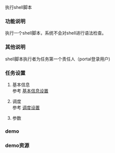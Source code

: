 执行shell脚本

### 功能说明
执行一个shell脚本，系统不会对shell进行语法检查。

### 其他说明
shell脚本执行者为任务第一个责任人（portal登录用户)

### 任务设置
1. 基本信息  
参考 [基本信息设置](/workflow/workflow/runnerBasicInfo.md)  
2. 调度  
参考 [调度设置](/workflow/workflow/runnerCycle.md)  

3. 参数


### demo


### demo资源

